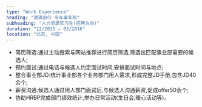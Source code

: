 ```yaml
---
type: "Work Experience"
heading: "滴滴出行 专车事业部"
subheading: "人力资源实习生(招聘方向)"
duration: "12/2015 – 03/2016"
location: "北京, 中国"
---
```


* 简历筛选:通过主动搜索与网站推荐进行简历筛选,筛选出匹配事业部需要的候选人;
* 预约面试:通过电话与候选人约定面试时间,安排面试时间与地点;
* 整合事业部JD:统计事业部各个业务部门用人需求,形成完整JD手册,包含JD40余个;
* 薪资沟通:候选人通过用人部门面试后,与候选人沟通薪资,促成offer50余个;
* 协助HRBP完成部门绩效统计,举办日常活动(生日会,暖心活动等)。
